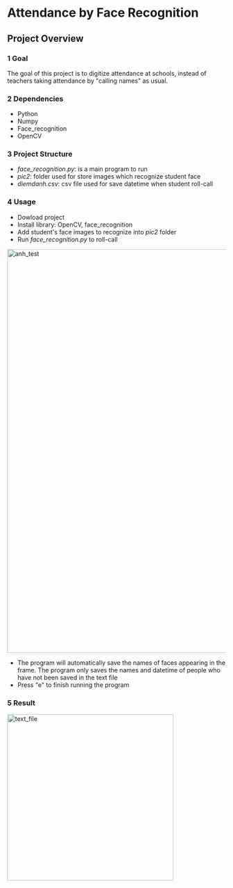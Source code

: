 # Attendance by Face Recognition

## Project Overview

### 1 Goal

The goal of this project is to digitize attendance at schools, instead of teachers taking attendance by "calling names" as usual. 


### 2 Dependencies

* Python
* Numpy
* Face_recognition
* OpenCV

### 3 Project Structure

* *face_recognition.py*: is a main program to run
* *pic2*: folder used for store images which recognize student face
* *diemdanh.csv*: csv file used for save datetime when student roll-call

### 4 Usage

* Dowload project
* Install library: OpenCV, face_recognition
* Add student's face images to recognize into *pic2* folder
* Run *face_recognition.py* to roll-call
<img width="929" alt="anh_test" src="https://github.com/n-tan-adonis/roll_call/assets/127659484/2242a627-48ae-448a-9a74-91259ff3d849">

* The program will automatically save the names of faces appearing in the frame. The program only saves the names and datetime of people who have not been saved in the text file
* Press "e" to finish running the program


### 5 Result

<img width="383" alt="text_file" src="https://github.com/n-tan-adonis/roll_call/assets/127659484/1738c616-dd45-44d1-ac20-7756d49478f0">

